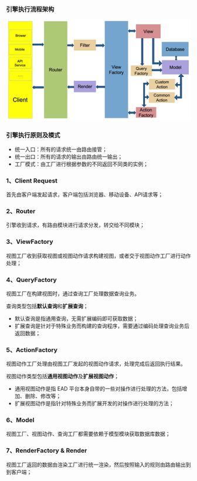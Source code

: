 ### 引擎执行流程架构

![PNG](..\images\4.png)

### 引擎执行原则及模式

- 统一入口：所有的请求统一由路由接管；
- 统一出口：所有的请求的输出由路由统一输出；
- 工厂模式：由工厂进行根据参数的不同返回不同类的实例；

### 1、Client Request

首先由客户端发起请求，客户端包括浏览器、移动设备、API请求等；

### 2、Router

引擎收到请求，有路由模块进行请求分发，转交给不同模块；

### 3、ViewFactory

视图工厂收到获取视图或视图动作请求构建视图，或者交于视图动作工厂进行动作处理；

### 4、QueryFactory

视图工厂在构建视图时，通过查询工厂处理数据查询业务。

查询类型包括**默认查询**和**扩展查询**；

- 默认查询是指通用查询，无需扩展编码即可获取数据；
- 扩展查询是针对于特殊业务而构建的查询程序，需要通过编码处理查询业务后返回数据；

### 5、ActionFactory

视图动作工厂处理由视图工厂发起的视图动作请求，处理完成后返回执行结果。

视图动作类型包括**通用视图动作**及**扩展视图动作**；

- 通用视图动作是指 EAD 平台本身自带的一些对操作进行处理的方法，包括增加、删除、修改等；
- 扩展视图动作是指针对特殊业务而扩展开发的对操作进行处理的方法；

### 6、Model

视图工厂、视图动作、查询工厂都需要依赖于模型模块获取数据库数据；

### 7、RenderFactory & Render

视图工厂返回的数据由渲染工厂进行统一渲染，然后按照输入的规则由路由输出到到客户端；



